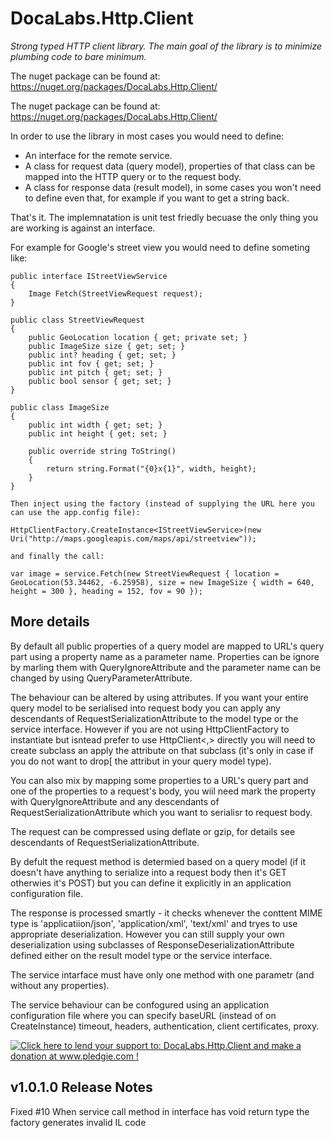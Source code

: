 DocaLabs.Http.Client
====================

_Strong typed HTTP client library. The main goal of the library is to minimize plumbing code to bare minimum._


The nuget package can be found at: https://nuget.org/packages/DocaLabs.Http.Client/


The nuget package can be found at: https://nuget.org/packages/DocaLabs.Http.Client/


In order to use the library in most cases you would need to define:
* An interface for the remote service.
* A class for request data (query model), properties of that class can be mapped into the HTTP query or to the request body.
* A class for response data (result model), in some cases you won't need to define even that, for example if you want to get a string back.

That's it. The implemnatation is unit test friedly becuase the only thing you are working is against an interface.


For example for Google's street view you would need to define someting like:

    public interface IStreetViewService
    {
        Image Fetch(StreetViewRequest request);
    }

    public class StreetViewRequest
    {
        public GeoLocation location { get; private set; }
        public ImageSize size { get; set; }
        public int? heading { get; set; }
        public int fov { get; set; }
        public int pitch { get; set; }
        public bool sensor { get; set; }
    }
	
    public class ImageSize
    {
        public int width { get; set; }
        public int height { get; set; }

        public override string ToString()
        {
            return string.Format("{0}x{1}", width, height);
        }
    }
	
	Then inject using the factory (instead of supplying the URL here you can use the app.config file):
	
	HttpClientFactory.CreateInstance<IStreetViewService>(new Uri("http://maps.googleapis.com/maps/api/streetview"));
	
	and finally the call:
	
	var image = service.Fetch(new StreetViewRequest { location = GeoLocation(53.34462, -6.25958), size = new ImageSize { width = 640, height = 300 }, heading = 152, fov = 90 });
	

More details
------------
By default all public properties of a query model are mapped to URL's query part using a property name as a parameter name. Properties can be ignore by marling them with QueryIgnoreAttribute and the parameter name can be changed by using QueryParameterAttribute.

The behaviour can be altered by using attributes. If you want your entire query model to be serialised into request body you can apply any descendants of RequestSerializationAttribute to the model type or the service interface. However if you are not using HttpClientFactory to instantiate but isntead prefer to use HttpClient<,> directly you will need to create subclass an apply the attribute on that subclass (it's only in case if you do not want to drop[ the attribut in your query model type).

You can also mix by mapping some properties to a URL's query part and one of the properties to a request's body, you wiil need mark the property with QueryIgnoreAttribute and any descendants of RequestSerializationAttribute which you want to serialisr to request body.

The request can be compressed using deflate or gzip, for details see descendants of RequestSerializationAttribute.

By defult the request method is determied based on a query model (if it doesn't have anything to serialize into a request body then it's GET otherwies it's POST) but you can define it explicitly in an application configuration file.


The response is processed smartly - it checks whenever the conttent MIME type is 'applicatiion/json', 'application/xml', 'text/xml' and tryes to use appropriate deserialization. However you can still supply your own deserialization using subclasses of ResponseDeserializationAttribute defined either on the result model type or the service interface.


The service intarface must have only one method with one parametr (and without any properties).

The service behaviour can be confogured using an application configuration file where you can specify baseURL (instead of on CreateInstance) timeout, headers, authentication, client certificates, proxy.

<a href='http://www.pledgie.com/campaigns/19326'><img alt='Click here to lend your support to: DocaLabs.Http.Client and make a donation at www.pledgie.com !' src='http://www.pledgie.com/campaigns/19326.png?skin_name=chrome' border='0' /></a>


v1.0.1.0 Release Notes
----------------------
Fixed #10 When service call method in interface has void return type the factory generates invalid IL code